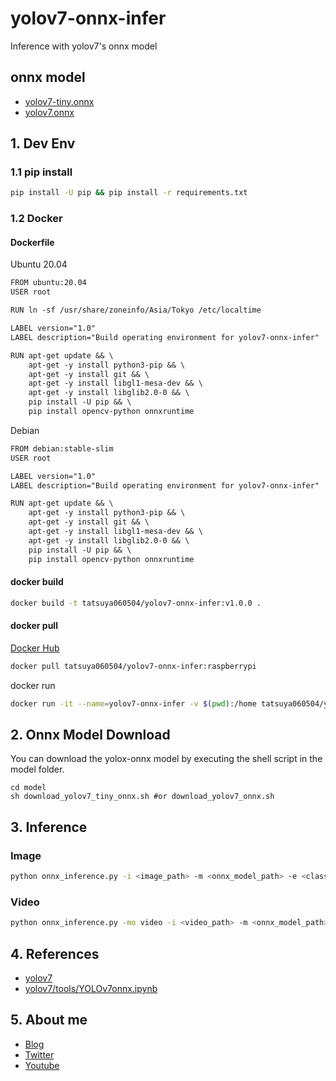 # yolov7-onnx-infer
Inference with yolov7's onnx model

## onnx model
* [yolov7-tiny.onnx](https://drive.google.com/file/d/1-P3RpFnbXv_a99EW_wiBCUcZ7ssJzEnj/view?usp=share_link)
* [yolov7.onnx](https://drive.google.com/file/d/1pL-VhELoJMIwT5H9hGi5y0wgztfb0CsI/view?usp=share_link)

## 1. Dev Env
### 1.1 pip install
```bash
pip install -U pip && pip install -r requirements.txt
```
### 1.2 Docker
#### Dockerfile
Ubuntu 20.04
```txt
FROM ubuntu:20.04
USER root

RUN ln -sf /usr/share/zoneinfo/Asia/Tokyo /etc/localtime

LABEL version="1.0"
LABEL description="Build operating environment for yolov7-onnx-infer"

RUN apt-get update && \
    apt-get -y install python3-pip && \
    apt-get -y install git && \
    apt-get -y install libgl1-mesa-dev && \
    apt-get -y install libglib2.0-0 && \
    pip install -U pip && \
    pip install opencv-python onnxruntime
```
Debian
```txt
FROM debian:stable-slim
USER root

LABEL version="1.0"
LABEL description="Build operating environment for yolov7-onnx-infer"

RUN apt-get update && \
    apt-get -y install python3-pip && \
    apt-get -y install git && \
    apt-get -y install libgl1-mesa-dev && \
    apt-get -y install libglib2.0-0 && \
    pip install -U pip && \
    pip install opencv-python onnxruntime
```
#### docker build
```bash
docker build -t tatsuya060504/yolov7-onnx-infer:v1.0.0 .
```
#### docker pull
[Docker Hub](https://hub.docker.com/repository/docker/tatsuya060504/yolov7-onnx-infer)
```bash
docker pull tatsuya060504/yolov7-onnx-infer:raspberrypi
```
docker run
```bash
docker run -it --name=yolov7-onnx-infer -v $(pwd):/home tatsuya060504/yolov7-onnx-infer:raspberrypi
```

## 2. Onnx Model Download
You can download the yolox-onnx model by executing the shell script in the model folder.
```
cd model
sh download_yolov7_tiny_onnx.sh #or download_yolov7_onnx.sh
```

## 3. Inference
### Image
```bash
python onnx_inference.py -i <image_path> -m <onnx_model_path> -e <class_name> -s <score_threshold>
```
### Video
```bash
python onnx_inference.py -mo video -i <video_path> -m <onnx_model_path> -e <class_name> -s <score_threshold>
```
## 4. References
* [yolov7](https://github.com/WongKinYiu/yolov7)
* [yolov7/tools/YOLOv7onnx.ipynb](https://github.com/WongKinYiu/yolov7/blob/main/tools/YOLOv7onnx.ipynb)

## 5. About me
* [Blog](https://chantastu.hatenablog.com/)
* [Twitter](https://twitter.com/chantatsu_blog)
* [Youtube](https://www.youtube.com/channel/UCH9dyrHb8qbEKr_oPsCWq2Q)

